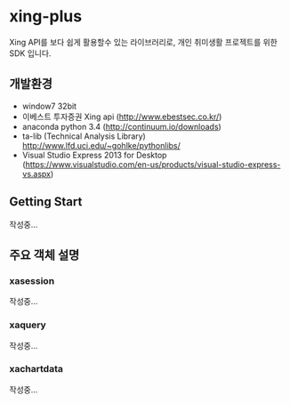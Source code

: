 # xing-plus
Xing API를 보다 쉽게 활용할수 있는 라이브러리로, 개인 취미생활 프로젝트를 위한 SDK 입니다.

## 개발환경
 - window7 32bit
 - 이베스트 투자증권 Xing api (http://www.ebestsec.co.kr/)
 - anaconda python 3.4 (http://continuum.io/downloads)
 - ta-lib (Technical Analysis Library) http://www.lfd.uci.edu/~gohlke/pythonlibs/
 - Visual Studio Express 2013 for Desktop (https://www.visualstudio.com/en-us/products/visual-studio-express-vs.aspx)

## Getting Start
작성중...

## 주요 객체 설명
### xasession
작성중...
### xaquery
작성중...
### xachartdata
작성중...


